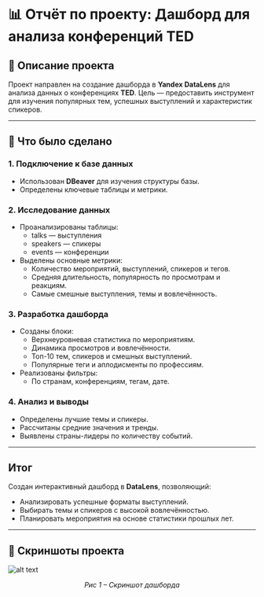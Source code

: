 # 📊 Отчёт по проекту: Дашборд для анализа конференций TED

## 📌 Описание проекта
Проект направлен на создание дашборда в **Yandex DataLens** для анализа данных о конференциях **TED**. Цель — предоставить инструмент для изучения популярных тем, успешных выступлений и характеристик спикеров.

---

## 🔧 Что было сделано

### 1. Подключение к базе данных
- Использован **DBeaver** для изучения структуры базы.
- Определены ключевые таблицы и метрики.

### 2. Исследование данных
- Проанализированы таблицы:
  - talks — выступления
  - speakers — спикеры
  - events — конференции
- Выделены основные метрики:
  - Количество мероприятий, выступлений, спикеров и тегов.
  - Средняя длительность, популярность по просмотрам и реакциям.
  - Самые смешные выступления, темы и вовлечённость.

### 3. Разработка дашборда
- Созданы блоки:
  - Верхнеуровневая статистика по мероприятиям.
  - Динамика просмотров и вовлечённости.
  - Топ-10 тем, спикеров и смешных выступлений.
  - Популярные теги и аплодисменты по профессиям.
- Реализованы фильтры:
  - По странам, конференциям, тегам, дате.

### 4. Анализ и выводы
- Определены лучшие темы и спикеры.
- Рассчитаны средние значения и тренды.
- Выявлены страны-лидеры по количеству событий.

---

## Итог
Создан интерактивный дашборд в **DataLens**, позволяющий:
- Анализировать успешные форматы выступлений.
- Выбирать темы и спикеров с высокой вовлечённостью.
- Планировать мероприятия на основе статистики прошлых лет.

---

## 📸 Скриншоты проекта

![alt text](ссылка-на-картинку)  
<p align="center"><em>Рис 1 – Скриншот дашборда</em></p>
